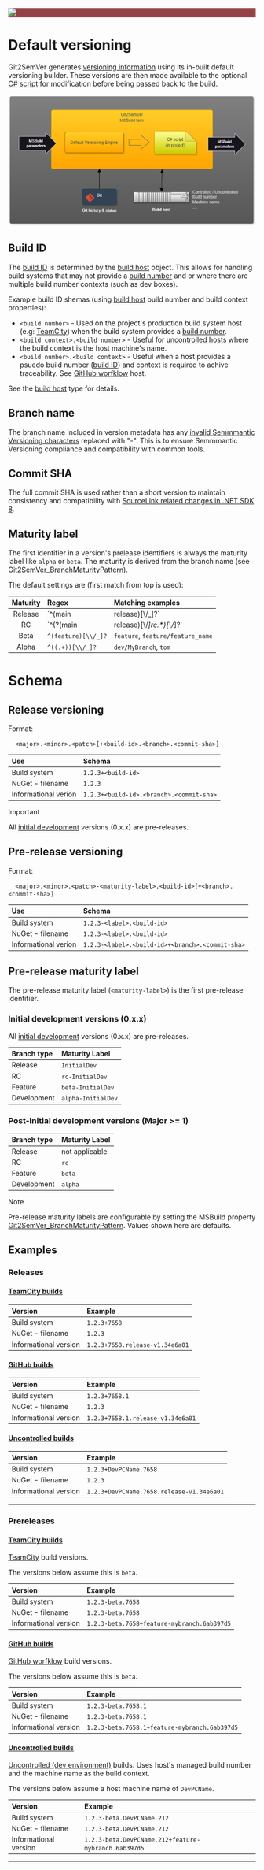 ﻿---
uid: default-versioning
---

<div style="background-color:#944248;padding:0px;margin-bottom:0.5em">
  <img src="https://noetictools.github.io/Git2SemVer/Images/Git2SemVer_banner_840x70.png"/>
</div>

# Default versioning

Git2SemVer generates [versioning information](xref:NoeticTools.Git2SemVer.MSBuild.Versioning.Generation.IVersionOutputs) using its in-built default versioning builder.
These versions are then made available to the optional [C# script](xref:csharp-script) for modification before being passed back to the build.

![](../Images/MSBuild_tasks_01.png)

## Build ID

The [build ID](xref:glossary#build-id) is determined by the [build host](xref:build-hosts) object.
This allows for handling build systems that may not provide a [build number](xref:glossary#build-number) and or where there are multiple build number contexts (such as dev boxes).

Example build ID shemas (using [build host](xref:build-hosts) build number and build context properties):

* `<build number>`  - Used on the project's production build system host (e.g: [TeamCity](xref:teamcity)) when the build system provides a [build number](xref:glossary#build-number).
* `<build context>.<build number>` - Useful for [uncontrolled hosts](xref:uncontrolled-host) where the build context is the host machine's name.
* `<build number>.<build context>` - Useful when a host provides a psuedo build number ([build ID](xref:glossary#build-id)) and context is required to achive traceability. See [GitHub worfklow](xref:github-workflows) host.

See the [build host](xref:build-hosts) type for details.

## Branch name

The branch name included in version metadata has any [invalid Semmmantic Versioning characters](https://semver.org/#spec-item-10) replaced with "-".
This is to ensure Semmmantic Versioning compliance and compatibility with common tools.

## Commit SHA

The full commit SHA is used rather than a short version to maintain consistency and compatibility with [SourceLink related changes in .NET SDK 8](https://learn.microsoft.com/en-us/dotnet/core/compatibility/sdk/8.0/source-link).

## Maturity label

The first identifier in a version's prelease identifiers is always the maturity label like `alpha` or `beta`.
The maturity is derived from the branch name (see [Git2SemVer_BranchMaturityPattern](xref:msbuild-properties)).

The default settings are (first match from top is used):

| Maturity | Regex                                     | Matching examples  |
| :---:    |:---                                       |:---                |
| Release  | `^(main|release)[\\/_]?`                  | `main`, `release`, `release/release_name` |
| RC       | `^(?<rc>(main|release)[\\/_]rc.*)[\\/_]?` | `main/rc`, `release/rc5`  |
| Beta     | `^(feature)[\\/_]?`                       | `feature`, `feature/feature_name`  |
| Alpha    | `^((.+))[\\/_]?`                          | `dev/MyBranch`, `tom` |

# Schema

## Release versioning

Format:

```
  <major>.<minor>.<patch>[+<build-id>.<branch>.<commit-sha>]
```

| Use                   | Schema                                           |
|:---                   |:---                                              |
| Build system          | `1.2.3+<build-id>`                               |
| NuGet - filename      | `1.2.3`                                          |
| Informational verion  | `1.2.3+<build-id>.<branch>.<commit-sha>`         |

> [!IMPORTANT]  
> All [initial development](https://semver.org/#spec-item-4) versions (0.x.x) are pre-releases.

## Pre-release versioning

Format:

```
  <major>.<minor>.<patch>-<maturity-label>.<build-id>[+<branch>.<commit-sha>]
```

| Use                   | Schema                                           |
|:---                   |:---                                              |
| Build system          | `1.2.3-<label>.<build-id>`                       |
| NuGet - filename      | `1.2.3-<label>.<build-id>`                       |
| Informational verion  | `1.2.3-<label>.<build-id>+<branch>.<commit-sha>` |

## Pre-release maturity label

The pre-release maturity label (`<maturity-label>`) is the first pre-release identifier.

### Initial development versions (0.x.x)

All [initial development](https://semver.org/#spec-item-4) versions (0.x.x) are pre-releases.

| Branch type      | Maturity Label     |
|:---              |:--                 |
| Release          | `InitialDev`       |
| RC               | `rc-InitialDev`    |
| Feature          | `beta-InitialDev`  |
| Development      | `alpha-InitialDev` |

### Post-Initial development versions (Major >= 1)

| Branch type      | Maturity Label     |
|:---              |:--                 |
| Release          | not applicable     |
| RC               | `rc`               |
| Feature          | `beta`             |
| Development      | `alpha`            |

> [!NOTE]
> Pre-release maturity labels are configurable by setting the MSBuild property [Git2SemVer_BranchMaturityPattern](xref:glossary).
> Values shown here are defaults.

## Examples

### Releases

#### [TeamCity builds](#tab/controlled-build-teamcity)

| Version               | Example          |
|:---                   |:---                             |
| Build system          | `1.2.3+7658`                    |
| NuGet - filename      | `1.2.3`                         |
| Informational version | `1.2.3+7658.release-v1.34e6a01` |

#### [GitHub builds](#tab/controlled-build-github)

| Version               | Example         |
|:---                   |:---                               |
| Build system          | `1.2.3+7658.1`                    |
| NuGet - filename      | `1.2.3`                           |
| Informational version | `1.2.3+7658.1.release-v1.34e6a01` |

#### [Uncontrolled builds](#tab/uncontrolled-build)

| Version               | Example          |
|:---                   |:---                                       |
| Build system          | `1.2.3+DevPCName.7658`                    |
| NuGet - filename      | `1.2.3`                                   |
| Informational version | `1.2.3+DevPCName.7658.release-v1.34e6a01` |

---

### Prereleases

#### [TeamCity builds](#tab/controlled-build-teamcity)

[TeamCity](xref:teamcity) build versions.

The versions below assume this is `beta`.

| Version               | Example                                |
|:---                   |:---                                         |
| Build system          | `1.2.3-beta.7658`                           |
| NuGet - filename      | `1.2.3-beta.7658`                           |
| Informational version | `1.2.3-beta.7658+feature-mybranch.6ab397d5` |

#### [GitHub builds](#tab/controlled-build-github)

[GitHub worfklow](xref:github-workflows) build versions.

The versions below assume this is `beta`.

| Version | Example                                           |
|:---                   |:---                                           |
| Build system          | `1.2.3-beta.7658.1`                           |
| NuGet - filename      | `1.2.3-beta.7658.1`                           |
| Informational version | `1.2.3-beta.7658.1+feature-mybranch.6ab397d5` |

#### [Uncontrolled builds](#tab/uncontrolled-build)

[Uncontrolled (dev environment)](xref:uncontrolled-host) builds. Uses host's managed build number and the machine name as the build context.

The versions below assume a host machine name of `DevPCName`.

| Version | Example                                           |
|:---                  |:---                                                       |
| Build system         | `1.2.3-beta.DevPCName.212`                            |
| NuGet - filename     | `1.2.3-beta.DevPCName.212`                            |
| Informational version | `1.2.3-beta.DevPCName.212+feature-mybranch.6ab397d5`  |

---

